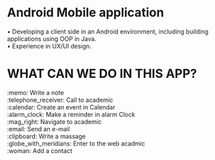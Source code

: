<h1> Android Mobile application </h1>

• Developing a client side in an Android environment, including building applications using OOP in Java. <br>
• Experience in UX/UI design.

<h1>WHAT CAN WE DO IN THIS APP? </h1>
:memo: Write a note <br>
:telephone_receiver: Call to academic <br>
:calendar: Create an event in Calendar <br>
:alarm_clock: Make a reminder in alarm Clock <br>
:mag_right:	 Navigate to academic <br>
:email: Send an e-mail <br>
:clipboard:	Write a massage <br>
:globe_with_meridians: Enter to the web acadmic <br>
:woman:	Add a contact <br>
